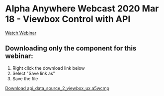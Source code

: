 # Alpha Anywhere Webcast 2020 Mar 18 - Viewbox Control with API

[Watch Webinar](https://youtu.be/TRVPVxR1-nE)

## Downloading only the component for this webinar:

1. Right click the download link below
2. Select "Save link as"
3. Save the file

<a href="https://github.com/alphaanywhere/Alpha-Anywhere-Webinars/raw/master/2020/March%2018%202020/api_data_source_2_viewbox_ux.a5wcmp">Download api_data_source_2_viewbox_ux.a5wcmp</a>
